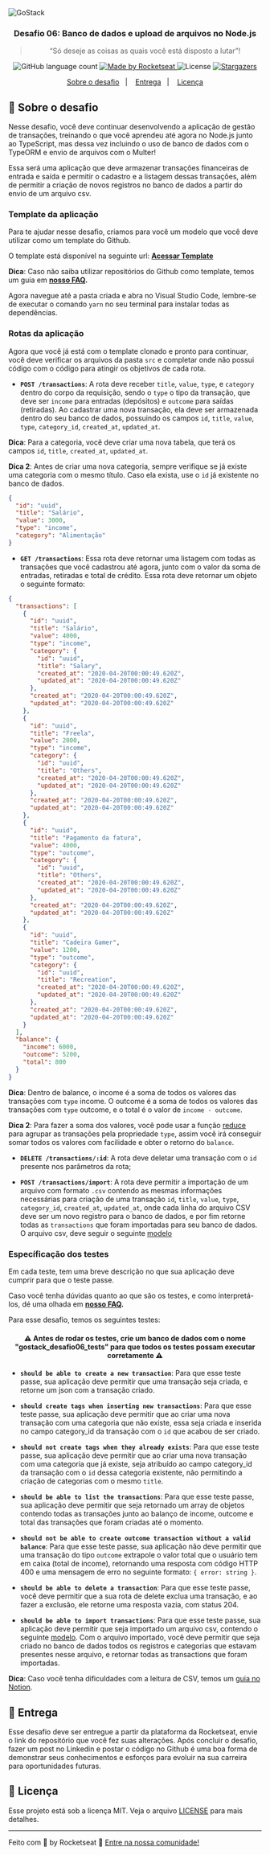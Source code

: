 <img alt="GoStack" src="https://storage.googleapis.com/golden-wind/bootcamp-gostack/header-desafios-new.png" />

<h3 align="center">
  Desafio 06: Banco de dados e upload de arquivos no Node.js
</h3>

<blockquote align="center">“Só deseje as coisas as quais você está disposto a lutar”!</blockquote>

<p align="center">
  <img alt="GitHub language count" src="https://img.shields.io/github/languages/count/rocketseat/bootcamp-gostack-desafios?color=%2304D361">

  <a href="https://rocketseat.com.br">
    <img alt="Made by Rocketseat" src="https://img.shields.io/badge/made%20by-Rocketseat-%2304D361">
  </a>

  <img alt="License" src="https://img.shields.io/badge/license-MIT-%2304D361">

  <a href="https://github.com/Rocketseat/bootcamp-gostack-desafios/stargazers">
    <img alt="Stargazers" src="https://img.shields.io/github/stars/rocketseat/bootcamp-gostack-desafios?style=social">
  </a>
</p>

<p align="center">
  <a href="#rocket-sobre-o-desafio">Sobre o desafio</a>&nbsp;&nbsp;&nbsp;|&nbsp;&nbsp;&nbsp;
  <a href="#calendar-entrega">Entrega</a>&nbsp;&nbsp;&nbsp;|&nbsp;&nbsp;&nbsp;
  <a href="#memo-licença">Licença</a>
</p>

## :rocket: Sobre o desafio

Nesse desafio, você deve continuar desenvolvendo a aplicação de gestão de transações, treinando o que você aprendeu até agora no Node.js junto ao TypeScript, mas dessa vez incluindo o uso de banco de dados com o TypeORM e envio de arquivos com o Multer!

Essa será uma aplicação que deve armazenar transações financeiras de entrada e saída e permitir o cadastro e a listagem dessas transações, além de permitir a criação de novos registros no banco de dados a partir do envio de um arquivo csv.

### Template da aplicação

Para te ajudar nesse desafio, criamos para você um modelo que você deve utilizar como um template do Github.

O template está disponível na seguinte url: **[Acessar Template](https://github.com/Rocketseat/gostack-template-typeorm-upload)**

**Dica**: Caso não saiba utilizar repositórios do Github como template, temos um guia em **[nosso FAQ](https://github.com/Rocketseat/bootcamp-gostack-desafios/tree/master/faq-desafios).**

Agora navegue até a pasta criada e abra no Visual Studio Code, lembre-se de executar o comando `yarn` no seu terminal para instalar todas as dependências.

### Rotas da aplicação

Agora que você já está com o template clonado e pronto para continuar, você deve verificar os arquivos da pasta `src` e completar onde não possui código com o código para atingir os objetivos de cada rota.

- **`POST /transactions`**: A rota deve receber `title`, `value`, `type`, e `category` dentro do corpo da requisição, sendo o `type` o tipo da transação, que deve ser `income` para entradas (depósitos) e `outcome` para saídas (retiradas). Ao cadastrar uma nova transação, ela deve ser armazenada dentro do seu banco de dados, possuindo os campos `id`, `title`, `value`, `type`, `category_id`, `created_at`, `updated_at`.

**Dica**: Para a categoria, você deve criar uma nova tabela, que terá os campos `id`, `title`, `created_at`, `updated_at`.

**Dica 2**: Antes de criar uma nova categoria, sempre verifique se já existe uma categoria com o mesmo título. Caso ela exista, use o `id` já existente no banco de dados.

```json
{
  "id": "uuid",
  "title": "Salário",
  "value": 3000,
  "type": "income",
  "category": "Alimentação"
}
```

- **`GET /transactions`**: Essa rota deve retornar uma listagem com todas as transações que você cadastrou até agora, junto com o valor da soma de entradas, retiradas e total de crédito. Essa rota deve retornar um objeto o seguinte formato:

```json
{
  "transactions": [
    {
      "id": "uuid",
      "title": "Salário",
      "value": 4000,
      "type": "income",
      "category": {
        "id": "uuid",
        "title": "Salary",
        "created_at": "2020-04-20T00:00:49.620Z",
        "updated_at": "2020-04-20T00:00:49.620Z"
      },
      "created_at": "2020-04-20T00:00:49.620Z",
      "updated_at": "2020-04-20T00:00:49.620Z"
    },
    {
      "id": "uuid",
      "title": "Freela",
      "value": 2000,
      "type": "income",
      "category": {
        "id": "uuid",
        "title": "Others",
        "created_at": "2020-04-20T00:00:49.620Z",
        "updated_at": "2020-04-20T00:00:49.620Z"
      },
      "created_at": "2020-04-20T00:00:49.620Z",
      "updated_at": "2020-04-20T00:00:49.620Z"
    },
    {
      "id": "uuid",
      "title": "Pagamento da fatura",
      "value": 4000,
      "type": "outcome",
      "category": {
        "id": "uuid",
        "title": "Others",
        "created_at": "2020-04-20T00:00:49.620Z",
        "updated_at": "2020-04-20T00:00:49.620Z"
      },
      "created_at": "2020-04-20T00:00:49.620Z",
      "updated_at": "2020-04-20T00:00:49.620Z"
    },
    {
      "id": "uuid",
      "title": "Cadeira Gamer",
      "value": 1200,
      "type": "outcome",
      "category": {
        "id": "uuid",
        "title": "Recreation",
        "created_at": "2020-04-20T00:00:49.620Z",
        "updated_at": "2020-04-20T00:00:49.620Z"
      },
      "created_at": "2020-04-20T00:00:49.620Z",
      "updated_at": "2020-04-20T00:00:49.620Z"
    }
  ],
  "balance": {
    "income": 6000,
    "outcome": 5200,
    "total": 800
  }
}
```

**Dica**: Dentro de balance, o income é a soma de todos os valores das transações com `type` income. O outcome é a soma de todos os valores das transações com `type` outcome, e o total é o valor de `income - outcome`.

**Dica 2**: Para fazer a soma dos valores, você pode usar a função [reduce](https://developer.mozilla.org/pt-BR/docs/Web/JavaScript/Reference/Global_Objects/Array/reduce) para agrupar as transações pela propriedade `type`, assim você irá conseguir somar todos os valores com facilidade e obter o retorno do `balance`.

- **`DELETE /transactions/:id`**: A rota deve deletar uma transação com o `id` presente nos parâmetros da rota;

* **`POST /transactions/import`**: A rota deve permitir a importação de um arquivo com formato `.csv` contendo as mesmas informações necessárias para criação de uma transação `id`, `title`, `value`, `type`, `category_id`, `created_at`, `updated_at`, onde cada linha do arquivo CSV deve ser um novo registro para o banco de dados, e por fim retorne todas as `transactions` que foram importadas para seu banco de dados. O arquivo csv, deve seguir o seguinte [modelo](./assets/file.csv)

### Específicação dos testes

Em cada teste, tem uma breve descrição no que sua aplicação deve cumprir para que o teste passe.

Caso você tenha dúvidas quanto ao que são os testes, e como interpretá-los, dé uma olhada em **[nosso FAQ](https://github.com/Rocketseat/bootcamp-gostack-desafios/tree/master/faq-desafios).**

Para esse desafio, temos os seguintes testes:

<h4 align="center">
  ⚠️ Antes de rodar os testes, crie um banco de dados com o nome "gostack_desafio06_tests" para que todos os testes possam executar corretamente ⚠️
</h4>

- **`should be able to create a new transaction`**: Para que esse teste passe, sua aplicação deve permitir que uma transação seja criada, e retorne um json com a transação criado.

* **`should create tags when inserting new transactions`**: Para que esse teste passe, sua aplicação deve permitir que ao criar uma nova transação com uma categoria que não existe, essa seja criada e inserida no campo category_id da transação com o `id` que acabou de ser criado.

- **`should not create tags when they already exists`**: Para que esse teste passe, sua aplicação deve permitir que ao criar uma nova transação com uma categoria que já existe, seja atribuído ao campo category_id da transação com o `id` dessa categoria existente, não permitindo a criação de categorias com o mesmo `title`.

* **`should be able to list the transactions`**: Para que esse teste passe, sua aplicação deve permitir que seja retornado um array de objetos contendo todas as transações junto ao balanço de income, outcome e total das transações que foram criadas até o momento.

- **`should not be able to create outcome transaction without a valid balance`**: Para que esse teste passe, sua aplicação não deve permitir que uma transação do tipo `outcome` extrapole o valor total que o usuário tem em caixa (total de income), retornando uma resposta com código HTTP 400 e uma mensagem de erro no seguinte formato: `{ error: string }`.

* **`should be able to delete a transaction`**: Para que esse teste passe, você deve permitir que a sua rota de delete exclua uma transação, e ao fazer a exclusão, ele retorne uma resposta vazia, com status 204.

- **`should be able to import transactions`**: Para que esse teste passe, sua aplicação deve permitir que seja importado um arquivo csv, contendo o seguinte [modelo](./assets/file.csv). Com o arquivo importado, você deve permitir que seja criado no banco de dados todos os registros e categorias que estavam presentes nesse arquivo, e retornar todas as transactions que foram importadas.

**Dica**: Caso você tenha dificuldades com a leitura de CSV, temos um [guia no Notion](https://www.notion.so/Importando-arquivos-CSV-com-Node-js-2172338480cb47e28a5d3ed9981c38a0).

## :calendar: Entrega

Esse desafio deve ser entregue a partir da plataforma da Rocketseat, envie o link do repositório que você fez suas alterações. Após concluir o desafio, fazer um post no Linkedin e postar o código no Github é uma boa forma de demonstrar seus conhecimentos e esforços para evoluir na sua carreira para oportunidades futuras.

## :memo: Licença

Esse projeto está sob a licença MIT. Veja o arquivo [LICENSE](../LICENSE) para mais detalhes.

---

Feito com 💜 by Rocketseat :wave: [Entre na nossa comunidade!](https://discordapp.com/invite/gCRAFhc)
